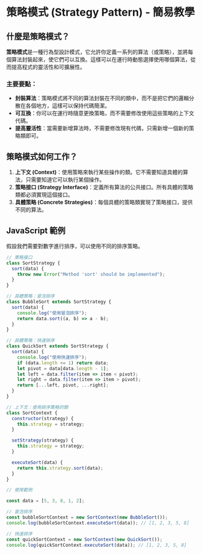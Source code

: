 # 策略模式 (Strategy Pattern) - 簡易教學

## 什麼是策略模式？

**策略模式**是一種行為型設計模式，它允許你定義一系列的算法（或策略），並將每個算法封裝起來，使它們可以互換。這樣可以在運行時動態選擇使用哪個算法，從而提高程式的靈活性和可擴展性。

### 主要要點：
- **封裝算法**：策略模式將不同的算法封裝在不同的類中，而不是把它們的邏輯分散在各個地方，這樣可以保持代碼簡潔。
- **可互換**：你可以在運行時隨意更換策略，而不需要修改使用這些策略的上下文代碼。
- **提高靈活性**：當需要新增算法時，不需要修改現有代碼，只需新增一個新的策略類即可。

## 策略模式如何工作？

1. **上下文 (Context)**：使用策略來執行某些操作的類。它不需要知道具體的算法，只需要知道它可以執行某個操作。
2. **策略接口 (Strategy Interface)**：定義所有算法的公共接口。所有具體的策略類都必須實現這個接口。
3. **具體策略 (Concrete Strategies)**：每個具體的策略類實現了策略接口，提供不同的算法。

## JavaScript 範例

假設我們需要對數字進行排序，可以使用不同的排序策略。

```javascript
// 策略接口
class SortStrategy {
  sort(data) {
    throw new Error("Method 'sort' should be implemented");
  }
}

// 具體策略：冒泡排序
class BubbleSort extends SortStrategy {
  sort(data) {
    console.log("使用冒泡排序");
    return data.sort((a, b) => a - b);
  }
}

// 具體策略：快速排序
class QuickSort extends SortStrategy {
  sort(data) {
    console.log("使用快速排序");
    if (data.length <= 1) return data;
    let pivot = data[data.length - 1];
    let left = data.filter(item => item < pivot);
    let right = data.filter(item => item > pivot);
    return [...left, pivot, ...right];
  }
}

// 上下文：使用排序策略的類
class SortContext {
  constructor(strategy) {
    this.strategy = strategy;
  }

  setStrategy(strategy) {
    this.strategy = strategy;
  }

  executeSort(data) {
    return this.strategy.sort(data);
  }
}

// 使用範例

const data = [5, 3, 8, 1, 2];

// 冒泡排序
const bubbleSortContext = new SortContext(new BubbleSort());
console.log(bubbleSortContext.executeSort(data)); // [1, 2, 3, 5, 8]

// 快速排序
const quickSortContext = new SortContext(new QuickSort());
console.log(quickSortContext.executeSort(data)); // [1, 2, 3, 5, 8]
